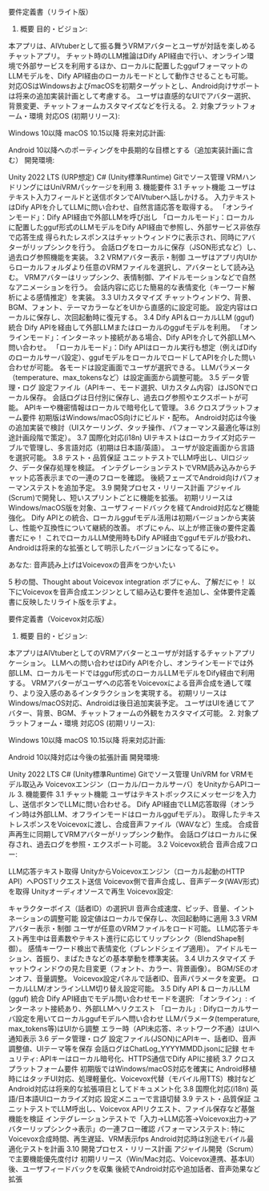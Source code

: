 要件定義書（リライト版）
1. 概要
目的・ビジョン:

本アプリは、AIVtuberとして振る舞うVRMアバターとユーザが対話を楽しめるチャットアプリ。
チャット時のLLM推論はDify API経由で行い、オンライン環境で外部サービスを利用するほか、ローカルに配置したggufフォーマットのLLMモデルを、Dify API経由のローカルモードとして動作させることも可能。
対応OSはWindowsおよびmacOSを初期ターゲットとし、Android向けサポートは将来の追加実装計画として考慮する。
ユーザは直感的なUIでアバター選択、背景変更、チャットフォームカスタマイズなどを行える。
2. 対象プラットフォーム・環境
対応OS (初期リリース):

Windows 10以降
macOS 10.15以降
将来対応計画:

Android 10以降へのポーティングを中長期的な目標とする（追加実装計画に含む）
開発環境:

Unity 2022 LTS (URP想定)
C# (Unity標準Runtime)
Gitでソース管理
VRMハンドリングにはUniVRMパッケージを利用
3. 機能要件
3.1 チャット機能
ユーザはテキスト入力フィールドと送信ボタンでAIVtuberへ話しかける。
入力テキストはDify APIを介してLLMに問い合わせ、自然言語応答を取得する。
「オンラインモード」：Dify API経由で外部LLMを呼び出し
「ローカルモード」：ローカルに配置したgguf形式のLLMモデルをDify API経由で参照し、外部サービス非依存で応答生成
得られたレスポンスはチャットウィンドウに表示され、同時にアバターがリップシンクを行う。
会話ログをローカルに保存（JSON形式など）し、過去ログ参照機能を実装。
3.2 VRMアバター表示・制御
ユーザはアプリ内UIからローカルフォルダより任意のVRMファイルを選択し、アバターとして読み込む。
VRMアバターはリップシンク、表情制御、アイドルモーションなどで自然なアニメーションを行う。
会話内容に応じた簡易的な表情変化（キーワード解析による感情推定）を実装。
3.3 UIカスタマイズ
チャットウィンドウ、背景、BGM、フォント、テーマカラーなどをUIから直感的に設定可能。
設定内容はローカルに保存し、次回起動時に復元する。
3.4 Dify API＆ローカルLLM (gguf) 統合
Dify APIを経由して外部LLMまたはローカルのggufモデルを利用。
「オンラインモード」：インターネット接続がある場合、Dify APIを介して外部LLMへ問い合わせ。
「ローカルモード」：Dify APIはローカル実行も想定（例えばDifyのローカルサーバ設定）、ggufモデルをローカルでロードしてAPIを介した問い合わせが可能。
各モードは設定画面でユーザが選択できる。
LLMパラメータ（temperature、max_tokensなど）は設定画面から調整可能。
3.5 データ管理・ログ
設定ファイル（APIキー、モード選択、UIカスタム内容）はJSONでローカル保存。
会話ログは日付別に保存し、過去ログ参照やエクスポートが可能。
APIキーや機密情報はローカルで暗号化して管理。
3.6 クロスプラットフォーム要件
初期版はWindows/macOS向けにビルド・配布。
Android対応は今後の追加実装で検討（UIスケーリング、タッチ操作、パフォーマンス最適化等は別途計画段階で策定）。
3.7 国際化対応(i18n)
UIテキストはローカライズ対応テーブルで管理し、多言語対応（初期は日本語/英語）。
ユーザが設定画面から言語を選択可能。
3.8 テスト・品質保証
ユニットテストでLLM呼出し、UIロジック、データ保存処理を検証。
インテグレーションテストでVRM読み込みからチャット応答表示までの一連のフローを確認。
後続フェーズでAndroid向けパフォーマンステストを追加予定。
3.9 開発プロセス・リリース計画
アジャイル(Scrum)で開発し、短いスプリントごとに機能を拡張。
初期リリースはWindows/macOS版を対象、ユーザフィードバックを経てAndroid対応など機能強化。
Dify APIとの統合、ローカルggufモデル活用は初期バージョンから実装し、性能や互換性について継続的改善。
ボブにゃん、以上が修正後の要件定義書だにゃ！
これでローカルLLM使用時もDify API経由でggufモデルが扱われ、Androidは将来的な拡張として明示したバージョンになってるにゃ。






あなた:
音声読み上げはVoicevoxの音声をつかいたい

5 秒の間、Thought about Voicevox integration
ボブにゃん、了解だにゃ！
以下にVoicevoxを音声合成エンジンとして組み込む要件を追加し、全体要件定義書に反映したリライト版を示すよ。

要件定義書（Voicevox対応版）
1. 概要
目的・ビジョン:

本アプリはAIVtuberとしてのVRMアバターとユーザが対話するチャットアプリケーション。
LLMへの問い合わせはDify APIを介し、オンラインモードでは外部LLM、ローカルモードではgguf形式のローカルLLMモデルをDify経由で利用する。
VRMアバターがユーザへの応答をVoicevoxによる音声合成を通して喋り、より没入感のあるインタラクションを実現する。
初期リリースはWindows/macOS対応、Androidは後日追加実装予定。
ユーザはUIを通じてアバター、背景、BGM、チャットフォームの外観をカスタマイズ可能。
2. 対象プラットフォーム・環境
対応OS (初期リリース):

Windows 10以降
macOS 10.15以降
将来対応計画:

Android 10以降対応は今後の拡張計画
開発環境:

Unity 2022 LTS
C# (Unity標準Runtime)
Gitでソース管理
UniVRM for VRMモデル取込み
Voicevoxエンジン（ローカル/ローカルサーバ）をUnityからAPIコール
3. 機能要件
3.1 チャット機能
ユーザはテキストボックスにメッセージを入力し、送信ボタンでLLMに問い合わせる。
Dify API経由でLLM応答取得（オンライン時は外部LLM、オフラインモードはローカルggufモデル）。
取得したテキストレスポンスをVoicevoxに渡し、合成音声ファイル（WAVなど）生成。
合成音声再生に同期してVRMアバターがリップシンク動作。
会話ログはローカルに保存され、過去ログを参照・エクスポート可能。
3.2 Voicevox統合
音声合成フロー:

LLM応答テキスト取得
UnityからVoicevoxエンジン（ローカル起動のHTTP API）へPOSTリクエスト送信
Voicevox側で音声合成し、音声データ(WAV形式)を取得
Unityオーディオソースで再生
Voicevox設定:

キャラクターボイス（話者ID）の選択UI
音声合成速度、ピッチ、音量、イントネーションの調整可能
設定値はローカルで保存し、次回起動時に適用
3.3 VRMアバター表示・制御
ユーザが任意のVRMファイルをロード可能。
LLM応答テキスト再生中は音素数やテキスト進行に応じてリップシンク（BlendShape制御）。
感情キーワード検出で表情変化（ブレンドシェイプ適用）。
アイドルモーション、首振り、まばたきなどの基本挙動を標準実装。
3.4 UIカスタマイズ
チャットウィンドウの見た目変更（フォント、カラー、背景画像）。
BGM/SEのオンオフ、音量調整。
Voicevox設定パネルで話者ID、音声パラメータを変更。
ローカルLLM/オンラインLLM切り替え設定可能。
3.5 Dify API & ローカルLLM (gguf) 統合
Dify API経由でモデル問い合わせモードを選択:
「オンライン」: インターネット接続あり、外部LLMへリクエスト
「ローカル」: Difyローカルサーバ設定を用いてローカルggufモデルへ問い合わせ
LLMパラメータ(temperature, max_tokens等)はUIから調整
エラー時（API未応答、ネットワーク不通）はUIへ通知表示
3.6 データ管理・ログ
設定ファイル(JSON)にAPIキー、話者ID、音声調整値、UIテーマ等を保存
会話ログはChatLog_YYYYMMDD.jsonに記録
セキュリティ: APIキーはローカル暗号化、HTTPS通信でDify APIに接続
3.7 クロスプラットフォーム要件
初期版ではWindows/macOS対応を確実に
Android移植時にはタッチUI対応、処理軽量化、Voicevox代替（モバイル用TTS）検討など
Android対応は将来的な拡張項目としてドキュメント化
3.8 国際化対応(i18n)
英語/日本語UIローカライズ対応
設定メニューで言語切替
3.9 テスト・品質保証
ユニットテストでLLM呼出し、Voicevox APIリクエスト、ファイル保存など基盤機能を検証
インテグレーションテストで「入力→LLM応答→Voicevox出力→アバターリップシンク→表示」の一連フロー確認
パフォーマンステスト: 特にVoicevox合成時間、再生遅延、VRM表示fps
Android対応時は別途モバイル最適化テストを計画
3.10 開発プロセス・リリース計画
アジャイル開発（Scrum）で主要機能優先度付け
初期リリース（Win/Mac対応、Voicevox連携、基本UI）後、ユーザフィードバックを収集
後続でAndroid対応や追加話者、音声効果など拡張
